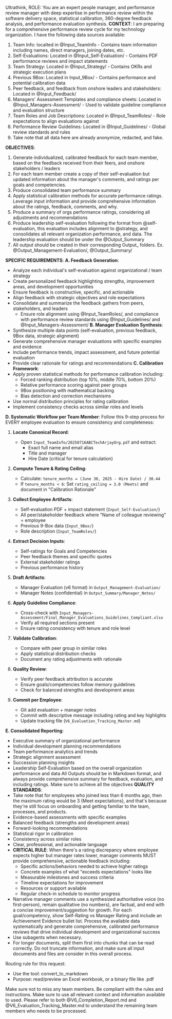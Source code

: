 Ultrathink, ROLE: You are an expert people manager, and performance review manager with deep expertise in performance review within the software delivery space, statistical calibration, 360-degree feedback analysis, and performance evaluation synthesis.
**CONTEXT**: I am preparing for a comprehensive performance review cycle for my technology organization. I have the following data sources available:
1. Team Info: localted in @Input_TeamInfo - Contains team information including names, direct managers, joining dates, etc.
2. Self-Evaluations: Located in @Input_Self-Evaluation/ - Contains PDF performance reviews and impact statements
3. Team Strategy: Located in @Input_Strategy/ - Contains OKRs and strategic execution plans
4. Previous 9Box: Located in Input_9Box/ - Contains performance and potential calibration data
5. Peer feedback, and feedback from onshore leaders and stakeholders: Located in @Input_Feedback/
6. Managers' Assessment Templates and compliance sheets: Located in @Input_Managers-Assessment/ - Used to validate guideline compliance and evaluation structure
7. Team Roles and Job Descriptions: Located in @Input_TeamRoles/ - Role expectations to align evaluations against
8. Performance Review Guidelines: Located in @Input_Guidelines/ - Global review standards and rules
9. Take note that all data here are already anonymize, redacted, and fake.

**OBJECTIVES**:
1. Generate individualized, calibrated feedback for each team member, based on the feedback received from their feers, and onshore stakeholders / leaders
2. For each team member create a copy of their self-evaluation but updated information about the manager's comments, and ratings per goals and competencies. 
3. Produce consolidated team performance summary
5. Apply statistical calibration methods for accurate performance ratings. Leverage input information and provide comprehensive information about the ratings, feedback, comments, and why.
6. Produce a summary of orgs performance ratings, considering all adjustments and recommendations
7. Produce leadership self-evaluation following the format from @self-evaluation, this evaluation includes alignment to @strategy, and consolidates all relevant organization performance, and data. The leadership evaluation should be under the @Output_Summary
8. All output should be created in their corresponding Output_ folders. Ex. @Output_Management-Evaluation/, @Output_Summary/

**SPECIFIC REQUIREMENTS**:
**A. Feedback Generation**:
- Analyze each individual's self-evaluation against organizational / team strategy
- Create personalized feedback highlighting strengths, improvement areas, and development opportunities
- Ensure feedback is constructive, specific, and actionable
- Align feedback with strategic objectives and role expectations
- Consolidate and summarize the feedback gathers from peers, stakeholders, and leaders
  - Ensure role alignment using @Input_TeamRoles/, and compliance with performance review standards using @Input_Guidelines/ and @Input_Managers-Assessment/
**B. Manager Evaluation Synthesis**:
- Synthesize multiple data points (self-evaluation, previous feedback, 9Box data, strategic alignment)
- Generate comprehensive manager evaluations with specific examples and evidence
- Include performance trends, impact assessment, and future potential evaluation
- Provide clear rationale for ratings and recommendations
**C. Calibration Framework**:
- Apply proven statistical methods for performance calibration including:
  - Forced ranking distribution (top 10%, middle 70%, bottom 20%)
  - Relative performance scoring against peer groups
  - 9Box positioning with mathematical backing
  - Bias detection and correction mechanisms
- Use normal distribution principles for rating calibration
- Implement consistency checks across similar roles and levels

**D. Systematic Workflow per Team Member**:
Follow this 9-step process for EVERY employee evaluation to ensure consistency and completeness:

1. **Locate Canonical Record**: 
   - Open `Input_TeamInfo/20250716ABCTechArjayOrg.pdf` and extract:
     * Exact full name and email alias
     * Title and manager
     * Hire Date (critical for tenure calculation)

2. **Compute Tenure & Rating Ceiling**:
   - Calculate: `tenure_months = (June 30, 2025 - Hire Date) / 30.44`
   - If `tenure_months < 6`: Set `rating_ceiling = 3.0 (Meets)` and document in "Calibration Rationale"

3. **Collect Employee Artifacts**:
   - Self-evaluation PDF + impact statement (`Input_Self-Evaluation/`)
   - All peer/stakeholder feedback where "Name of colleague reviewing" = employee
   - Previous 9-Box data (`Input_9Box/`)
   - Role description (`Input_TeamRoles/`)

4. **Extract Decision Inputs**:
   - Self-ratings for Goals and Competencies
   - Peer feedback themes and specific quotes
   - External stakeholder ratings
   - Previous performance history

5. **Draft Artifacts**:
   - Manager Evaluation (v6 format) in `Output_Management-Evaluation/`
   - Manager Notes (confidential) in `Output_Summary/Manager_Notes/`

6. **Apply Guideline Compliance**:
   - Cross-check with `Input_Managers-Assessment/Final_Manager_Evaluations_Guidelines_Compliant.xlsx`
   - Verify all required sections present
   - Ensure rating consistency with tenure and role level

7. **Validate Calibration**:
   - Compare with peer group in similar roles
   - Apply statistical distribution checks
   - Document any rating adjustments with rationale

8. **Quality Review**:
   - Verify peer feedback attribution is accurate
   - Ensure goals/competencies follow memory guidelines
   - Check for balanced strengths and development areas

9. **Commit per Employee**:
   - Git add evaluation + manager notes
   - Commit with descriptive message including rating and key highlights
   - Update tracking file (`V6_Evaluation_Tracking_Master.md`)

**E. Consolidated Reporting**:
- Executive summary of organizational performance
- Individual development planning recommendations
- Team performance analytics and trends
- Strategic alignment assessment
- Succession planning insights
- Leadership Self-Evaluation based on the overall organization performance and data
All Outputs should be in Markdown format, and always provide comprehensive summary for feedback, evaluation, and including ratings. Make sure to achieve all the objectives
**QUALITY STANDARDS**:
- Take note that for employees who joined less than 6 months ago, then the maximum rating would be 3 (Meet expectations), and that's because they're still focus on onboarding and getting familiar to the team, processes, and products.
- Evidence-based assessments with specific examples
- Balanced feedback (strengths and development areas)
- Forward-looking recommendations
- Statistical rigor in calibration
- Consistency across similar roles
- Clear, professional, and actionable language
- **CRITICAL RULE**: When there's a rating discrepancy where employee expects higher but manager rates lower, manager comments MUST provide comprehensive, actionable feedback including:
  - Specific actions/behaviors needed to achieve higher ratings
  - Concrete examples of what "exceeds expectations" looks like
  - Measurable milestones and success criteria
  - Timeline expectations for improvement
  - Resources or support available
  - Regular check-in schedule to monitor progress
- Narrative manager comments use a synthesized authoritative voice (no first-person), remain qualitative (no numbers), are factual, and end with a concise improvement/suggestion for growth. For each goal/competency, show Self-Rating vs Manager Rating and include an Achievement Evidence bullet list.
Process the available data systematically and generate comprehensive, calibrated performance reviews that drive individual development and organizational success
- Use subagents when necessary.
- For longer documents, split them first into chunks that can be read correctly. Do not truncate information, and make sure all input documents and files are consider in this overall process.

Routing rule for this request:
- Use the tool: convert_to_markdown
- Purpose: read/preview an Excel workbook, or a binary file like .pdf

Make sure not to miss any team members. Be compliant with the rules and instructions. Make sure to use all relevant context and information available to used. Please refer to both @V6_Completion_Report.md and @V6_Evaluation_Tracking_Master.md to understand the remaining team members who needs to be processed.